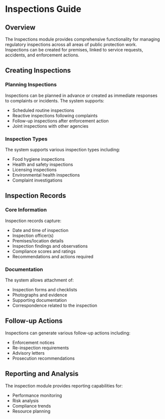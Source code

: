 # Inspections Guide

## Overview

The Inspections module provides comprehensive functionality for managing regulatory inspections across all areas of public protection work. Inspections can be created for premises, linked to service requests, accidents, and enforcement actions.

## Creating Inspections

### Planning Inspections

Inspections can be planned in advance or created as immediate responses to complaints or incidents. The system supports:
- Scheduled routine inspections
- Reactive inspections following complaints
- Follow-up inspections after enforcement action
- Joint inspections with other agencies

### Inspection Types

The system supports various inspection types including:
- Food hygiene inspections
- Health and safety inspections  
- Licensing inspections
- Environmental health inspections
- Complaint investigations

## Inspection Records

### Core Information

Inspection records capture:
- Date and time of inspection
- Inspection officer(s)
- Premises/location details
- Inspection findings and observations
- Compliance scores and ratings
- Recommendations and actions required

### Documentation

The system allows attachment of:
- Inspection forms and checklists
- Photographs and evidence
- Supporting documentation
- Correspondence related to the inspection

## Follow-up Actions

Inspections can generate various follow-up actions including:
- Enforcement notices
- Re-inspection requirements
- Advisory letters
- Prosecution recommendations

## Reporting and Analysis

The inspection module provides reporting capabilities for:
- Performance monitoring
- Risk analysis
- Compliance trends
- Resource planning